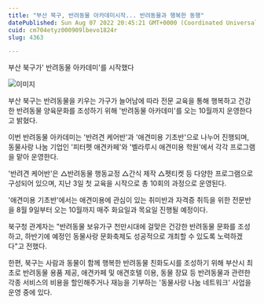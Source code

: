 ```yaml
---
title: "부산 북구, 반려동물 아카데미시작... 반려동물과 행복한 동행"
datePublished: Sun Aug 07 2022 20:45:21 GMT+0000 (Coordinated Universal Time)
cuid: cm704etyz000909lbevo1824r
slug: 4363

---
```



부산 북구가' 반려동물 아카데미'를 시작했다

![이미지](https://cdn.hashnode.com/res/hashnode/image/upload/v1739256495140/35989908-3d91-4200-a5e1-dcb473bb1e94.png)

부산 북구는 반려동물을 키우는 가구가 늘어남에 따라 전문 교육을 통해 행복하고 건강한 반려동물 양육문화를 조성하기 위해 '반려동물 아카데미'를 오는 10월까지 운영한다고 밝혔다.

이번 반려동물 아카데미는 '반려견 케어반'과 '애견미용 기초반'으로 나누어 진행되며, 동물사랑 나눔 기업인 '피터펫 애견카페'와 '벨라루시 애견미용 학원'에서 각각 프로그램을 맡아 운영한다.

'반려견 케어반'은 △반려동물 행동교정 △간식 제작 △펫티켓 등 다양한 프로그램으로 구성되어 있으며, 지난 3일 첫 교육을 시작으로 총 10회의 과정으로 운영된다.

'애견미용 기초반'에서는 애견미용에 관심이 있는 취미반과 자격증 취득을 위한 전문반을 8월 9일부터 오는 10월까지 매주 화요일과 목요일 진행될 예정이다.

북구청 관계자는 "반려동물 보유가구 천만시대에 걸맞은 건강한 반려동물 문화를 조성하고, 하반기에 예정인 동물사랑 문화축제도 성공적으로 개최할 수 있도록 노력하겠다"고 전했다.

한편, 북구는 사람과 동물이 함께 행복한 반려동물 친화도시를 조성하기 위해 부산시 최초로 반려동물 용품 제공, 애견카페 및 애견호텔 이용, 동물 장묘 등 반려동물과 관련한 각종 서비스의 비용을 할인해주거나 재능을 기부하는 '동물사랑 나눔 네트워크' 사업을 운영 중에 있다.